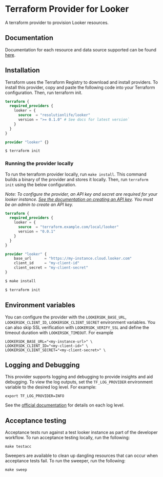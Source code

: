 # Terraform Provider for Looker

A terraform provider to provision Looker resources.

## Documentation

Documentation for each resource and data source supported can be found [here](https://registry.terraform.io/providers/resolutionlife/looker/latest/docs).

## Installation

Terraform uses the Terraform Registry to download and install providers. To install this provider,
copy and paste the following code into your Terraform configuration. Then, run terraform init.

```terraform
terraform {
  required_providers {
    looker = {
      source  = "resolutionlife/looker"
      version = ">= 0.1.0" # See docs for latest version`
    }
  }
}

provider "looker" {}

```

```sh
$ terraform init
```

### Running the provider locally

To run the terraform provider locally, run `make install`. This command builds a binary of the provider
and stores it locally. Then, run `terraform init` using the below configuration.

_Note: To configure the provider, an API key and secret are required for your looker instance.
[See the documentation on creating an API key](https://cloud.google.com/looker/docs/admin-panel-users-users#edit_api3_keys).
You must be an admin to create an API key._

```terraform
terraform {
  required_providers {
    looker = {
      source  = "terraform.example.com/local/looker"
      version = "0.0.1"
    }
  }
}

provider "looker" {
    base_url      = "https://my-instance.cloud.looker.com"
    client_id     = "my-client-id"
    client_secret = "my-client-secret"
}
```

```sh
$ make install
```

```sh
$ terraform init
```

## Environment variables

You can configure the provider with the `LOOKERSDK_BASE_URL`,
`LOOKERSDK_CLIENT_ID`, `LOOKERSDK_CLIENT_SECRET` environment variables. You can
also skip SSL verification with `LOOKERSDK_VERIFY_SSL` and define the timeout
duration with `LOOKERSDK_TIMEOUT`. For example

```shell
LOOKERSDK_BASE_URL="<my-instance-url>" \
LOOKERSDK_CLIENT_ID="<my-client-id>" \
LOOKERSDK_CLIENT_SECRET="<my-client-secret>" \
```

## Logging and Debugging

This provider supports logging and debugging to provide insights and aid debugging. To view the log outputs, set the `TF_LOG_PROVIDER` environment variable to the desired log level. For example:

```
export TF_LOG_PROVIDER=INFO
```

See the [official documentation](https://www.terraform.io/plugin/log/managing#log-levels) for details on each log level.

## Acceptance testing

Acceptance tests run against a test looker instance as part of the developer workflow. To run acceptance testing locally, run the following:

```
make testacc
```

Sweepers are available to clean up dangling resources that can occur when acceptance tests fail. To run the sweeper, run the following:

```
make sweep
```
